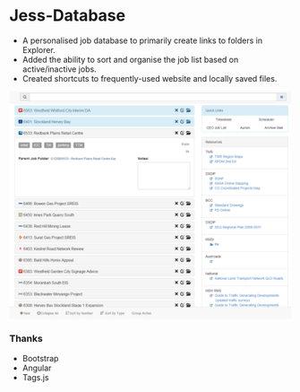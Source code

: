 # Jess-Database

* A personalised job database to primarily create links to folders in Explorer. 
* Added the ability to sort and organise the job list based on active/inactive jobs.
* Created shortcuts to frequently-used website and locally saved files.

![alt tag](https://raw.githubusercontent.com/JessPeters/Jess-Database/master/img/Screenshot.png)

### Thanks

* Bootstrap
* Angular
* Tags.js

